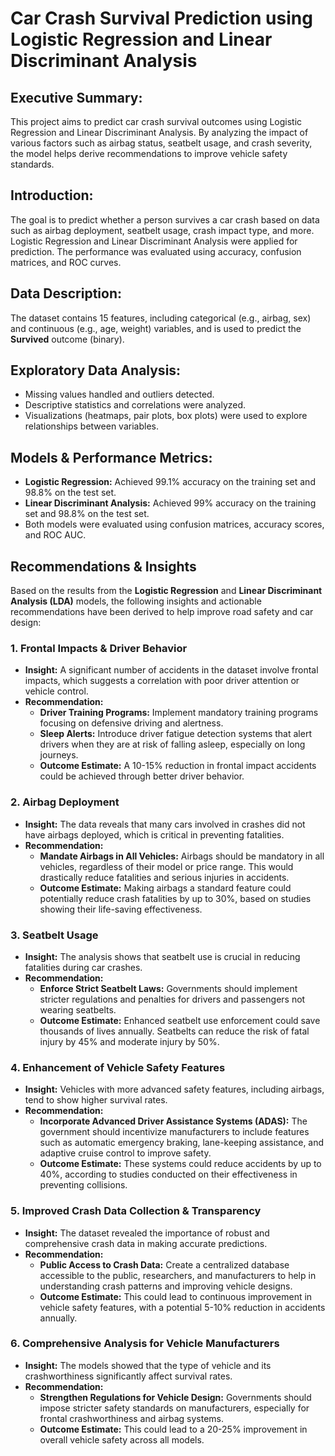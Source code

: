 # Car Crash Survival Prediction using Logistic Regression and Linear Discriminant Analysis

## Executive Summary:
This project aims to predict car crash survival outcomes using Logistic Regression and Linear Discriminant Analysis. By analyzing the impact of various factors such as airbag status, seatbelt usage, and crash severity, the model helps derive recommendations to improve vehicle safety standards.

## Introduction:
The goal is to predict whether a person survives a car crash based on data such as airbag deployment, seatbelt usage, crash impact type, and more. Logistic Regression and Linear Discriminant Analysis were applied for prediction. The performance was evaluated using accuracy, confusion matrices, and ROC curves.

## Data Description:
The dataset contains 15 features, including categorical (e.g., airbag, sex) and continuous (e.g., age, weight) variables, and is used to predict the **Survived** outcome (binary).

## Exploratory Data Analysis:
- Missing values handled and outliers detected.
- Descriptive statistics and correlations were analyzed.
- Visualizations (heatmaps, pair plots, box plots) were used to explore relationships between variables.

## Models & Performance Metrics:
- **Logistic Regression:** Achieved 99.1% accuracy on the training set and 98.8% on the test set.
- **Linear Discriminant Analysis:** Achieved 99% accuracy on the training set and 98.8% on the test set.
- Both models were evaluated using confusion matrices, accuracy scores, and ROC AUC.

## Recommendations & Insights

Based on the results from the **Logistic Regression** and **Linear Discriminant Analysis (LDA)** models, the following insights and actionable recommendations have been derived to help improve road safety and car design:

### 1. **Frontal Impacts & Driver Behavior**
   - **Insight:** A significant number of accidents in the dataset involve frontal impacts, which suggests a correlation with poor driver attention or vehicle control.
   - **Recommendation:** 
     - **Driver Training Programs:** Implement mandatory training programs focusing on defensive driving and alertness.
     - **Sleep Alerts:** Introduce driver fatigue detection systems that alert drivers when they are at risk of falling asleep, especially on long journeys.
     - **Outcome Estimate:** A 10-15% reduction in frontal impact accidents could be achieved through better driver behavior.

### 2. **Airbag Deployment**
   - **Insight:** The data reveals that many cars involved in crashes did not have airbags deployed, which is critical in preventing fatalities.
   - **Recommendation:** 
     - **Mandate Airbags in All Vehicles:** Airbags should be mandatory in all vehicles, regardless of their model or price range. This would drastically reduce fatalities and serious injuries in accidents.
     - **Outcome Estimate:** Making airbags a standard feature could potentially reduce crash fatalities by up to 30%, based on studies showing their life-saving effectiveness.

### 3. **Seatbelt Usage**
   - **Insight:** The analysis shows that seatbelt use is crucial in reducing fatalities during car crashes.
   - **Recommendation:** 
     - **Enforce Strict Seatbelt Laws:** Governments should implement stricter regulations and penalties for drivers and passengers not wearing seatbelts.
     - **Outcome Estimate:** Enhanced seatbelt use enforcement could save thousands of lives annually. Seatbelts can reduce the risk of fatal injury by 45% and moderate injury by 50%.

### 4. **Enhancement of Vehicle Safety Features**
   - **Insight:** Vehicles with more advanced safety features, including airbags, tend to show higher survival rates.
   - **Recommendation:** 
     - **Incorporate Advanced Driver Assistance Systems (ADAS):** The government should incentivize manufacturers to include features such as automatic emergency braking, lane-keeping assistance, and adaptive cruise control to improve safety.
     - **Outcome Estimate:** These systems could reduce accidents by up to 40%, according to studies conducted on their effectiveness in preventing collisions.

### 5. **Improved Crash Data Collection & Transparency**
   - **Insight:** The dataset revealed the importance of robust and comprehensive crash data in making accurate predictions.
   - **Recommendation:** 
     - **Public Access to Crash Data:** Create a centralized database accessible to the public, researchers, and manufacturers to help in understanding crash patterns and improving vehicle designs.
     - **Outcome Estimate:** This could lead to continuous improvement in vehicle safety features, with a potential 5-10% reduction in accidents annually.

### 6. **Comprehensive Analysis for Vehicle Manufacturers**
   - **Insight:** The models showed that the type of vehicle and its crashworthiness significantly affect survival rates.
   - **Recommendation:** 
     - **Strengthen Regulations for Vehicle Design:** Governments should impose stricter safety standards on manufacturers, especially for frontal crashworthiness and airbag systems.
     - **Outcome Estimate:** This could lead to a 20-25% improvement in overall vehicle safety across all models.

